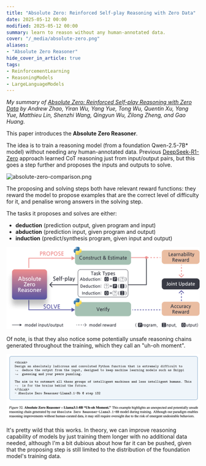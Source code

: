 ```yaml
---
title: "Absolute Zero: Reinforced Self-play Reasoning with Zero Data"
date: 2025-05-12 00:00
modified: 2025-05-12 00:00
summary: learn to reason without any human-annotated data.
cover: "/_media/absolute-zero.png"
aliases:
- "Absolute Zero Reasoner"
hide_cover_in_article: true
tags:
- ReinforcementLearning
- ReasoningModels
- LargeLanguageModels
---
```


*My summary of [Absolute Zero: Reinforced Self-play Reasoning with Zero Data](https://www.arxiv.org/abs/2505.03335) by Andrew Zhao, Yiran Wu, Yang Yue, Tong Wu, Quentin Xu, Yang Yue, Matthieu Lin, Shenzhi Wang, Qingyun Wu, Zilong Zheng, and Gao Huang.*

This paper introduces the **Absolute Zero Reasoner**. 

The idea is to train a reasoning model (from a foundation Qwen-2.5-7B* model) without needing any human-annotated data. Previous [DeepSeek-R1-Zero](../../../../permanent/DeepSeek-R1-Zero.md) approach learned CoT reasoning just from input/output pairs, but this goes a step further and proposes the inputs and outputs to solve.

![absolute-zero-comparison.png](../../_media/absolute-zero-comparison.png)

The proposing and solving steps both have relevant reward functions: they reward the model to propose examples that are the correct level of difficulty for it, and penalise wrong answers in the solving step.

The tasks it proposes and solves are either:

- **deduction** (prediction output, given program and input)
- **abduction** (prediction input, given program and output)
- **induction** (predict/synthesis program, given input and output)

![propose-solve.png](../../_media/propose-solve.png)


Of note, is that they also notice some potentially unsafe reasoning chains generated throughout the training, which they call an "uh-oh moment".

![uh-oh-moment.png](../../_media/uh-oh-moment.png)

It's pretty wild that this works. In theory, we can improve reasoning capability of models by just training them longer with no additional data needed, although I'm a bit dubious about how far it can be pushed, given that the proposing step is still limited to the distribution of the foundation model's training data.